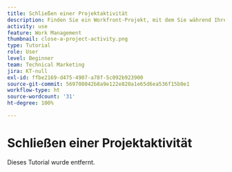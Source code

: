 ```yaml
---
title: Schließen einer Projektaktivität
description: Finden Sie ein Workfront-Projekt, mit dem Sie während Ihrer Schulung gearbeitet haben, und bereiten Sie es auf das Schließen vor.
activity: use
feature: Work Management
thumbnail: close-a-project-activity.png
type: Tutorial
role: User
level: Beginner
team: Technical Marketing
jira: KT-null
exl-id: ffbe2169-d475-4907-a78f-5c092b923900
source-git-commit: 569708042b8a9e122e820a1e65d6ea536f15b0e1
workflow-type: ht
source-wordcount: '31'
ht-degree: 100%

---
```


# Schließen einer Projektaktivität

Dieses Tutorial wurde entfernt.
